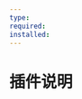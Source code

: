 ```yaml
---
type: 
required: 
installed:
---
```


<!--
type: 插件类型 [功能增强，额外功能]
required: 是否必须
installed: 是否安装
-->

# 插件说明